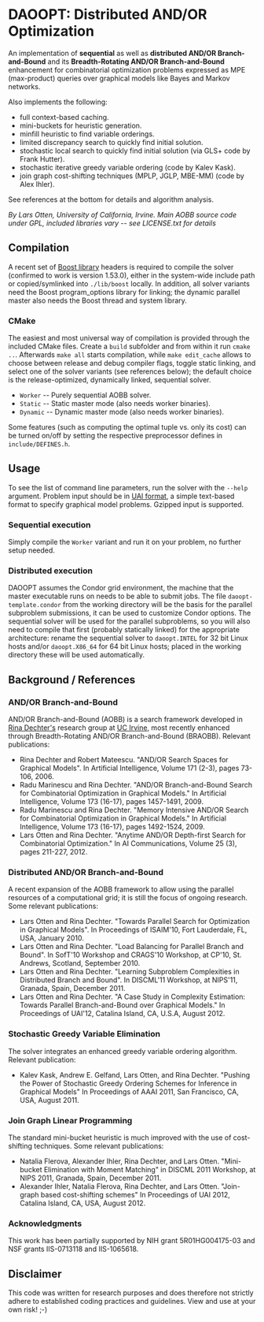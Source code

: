 DAOOPT: Distributed AND/OR Optimization
=======================================

An implementation of **sequential** as well as **distributed AND/OR
Branch-and-Bound** and its **Breadth-Rotating AND/OR
Branch-and-Bound** enhancement for combinatorial optimization problems
expressed as MPE (max-product) queries over graphical models like
Bayes and Markov networks.

Also implements the following:

* full context-based caching.
* mini-buckets for heuristic generation.
* minfill heuristic to find variable orderings.
* limited discrepancy search to quickly find initial solution.
* stochastic local search to quickly find initial solution (via GLS+
  code by Frank Hutter).
* stochastic iterative greedy variable ordering (code by Kalev Kask).
* join graph cost-shifting techniques (MPLP, JGLP, MBE-MM) (code by
  Alex Ihler).

See references at the bottom for details and algorithm analysis.

*By Lars Otten, University of California, Irvine. Main AOBB source
 code under GPL, included libraries vary -- see LICENSE.txt for
 details*

Compilation
-----------

A recent set of [Boost library](http://www.boost.org) headers is
required to compile the solver (confirmed to work is version 1.53.0),
either in the system-wide include path or copied/symlinked into
`./lib/boost` locally. In addition, all solver variants need the Boost
program_options library for linking; the dynamic parallel master also
needs the Boost thread and system library.

### CMake

The easiest and most universal way of compilation is provided through
the included CMake files. Create a `build` subfolder and from within
it run `cmake ..`. Afterwards `make all` starts compilation, while
`make edit_cache` allows to choose between release and debug compiler
flags, toggle static linking, and select one of the solver variants
(see references below); the default choice is the release-optimized,
dynamically linked, sequential solver.

* `Worker` -- Purely sequential AOBB solver.
* `Static` -- Static master mode (also needs worker binaries).
* `Dynamic` -- Dynamic master mode (also needs worker binaries).

Some features (such as computing the optimal tuple vs. only its cost)
can be turned on/off by setting the respective preprocessor defines in
`include/DEFINES.h`.

Usage
-----

To see the list of command line parameters, run the solver with the
`--help` argument. Problem input should be in [UAI
format](http://graphmod.ics.uci.edu/uai08/FileFormat/), a simple
text-based format to specify graphical model problems. Gzipped input
is supported.

### Sequential execution

Simply compile the `Worker` variant and run it on your problem, no
further setup needed.

### Distributed execution

DAOOPT assumes the Condor grid environment, the machine that the
master executable runs on needs to be able to submit jobs. The file
`daoopt-template.condor` from the working directory will be the basis
for the parallel subproblem submissions, it can be used to customize
Condor options. The sequential solver will be used for the parallel
subproblems, so you will also need to compile that first (probably
statically linked) for the appropriate architecture: rename the
sequential solver to `daoopt.INTEL` for 32 bit Linux hosts and/or
`daoopt.X86_64` for 64 bit Linux hosts; placed in the working
directory these will be used automatically.

Background / References
-----------------------

### AND/OR Branch-and-Bound

AND/OR Branch-and-Bound (AOBB) is a search framework developed in
[Rina Dechter's](http://www.ics.uci.edu/~dechter/) research group at
[UC Irvine](http://www.uci.edu/), most recently enhanced through
Breadth-Rotating AND/OR Branch-and-Bound (BRAOBB). Relevant
publications:

* Rina Dechter and Robert Mateescu. "AND/OR Search Spaces for
  Graphical Models". In Artificial Intelligence, Volume 171 (2-3),
  pages 73-106, 2006.
* Radu Marinescu and Rina Dechter. "AND/OR Branch-and-Bound Search for
  Combinatorial Optimization in Graphical Models." In Artificial
  Intelligence, Volume 173 (16-17), pages 1457-1491, 2009.
* Radu Marinescu and Rina Dechter. "Memory Intensive AND/OR Search
  for Combinatorial Optimization in Graphical Models." In Artificial
  Intelligence, Volume 173 (16-17), pages 1492-1524, 2009.
* Lars Otten and Rina Dechter. "Anytime AND/OR Depth-first Search for
  Combinatorial Optimization." In AI Communications, Volume 25 (3), pages
  211-227, 2012.

### Distributed AND/OR Branch-and-Bound

A recent expansion of the AOBB framework to allow using the parallel
resources of a computational grid; it is still the focus of ongoing
research. Some relevant publications:

* Lars Otten and Rina Dechter. "Towards Parallel Search for
  Optimization in Graphical Models". In Proceedings of ISAIM'10, Fort
  Lauderdale, FL, USA, January 2010.
* Lars Otten and Rina Dechter. "Load Balancing for Parallel Branch and
  Bound". In SofT'10 Workshop and CRAGS'10 Workshop, at CP'10,
  St. Andrews, Scotland, September 2010.
* Lars Otten and Rina Dechter. "Learning Subproblem Complexities in
  Distributed Branch and Bound". In DISCML'11 Workshop, at NIPS'11,
  Granada, Spain, December 2011.
* Lars Otten and Rina Dechter. "A Case Study in Complexity Estimation:
  Towards Parallel Branch-and-Bound over Graphical Models." In Proceedings
  of UAI'12, Catalina Island, CA, U.S.A, August 2012.

### Stochastic Greedy Variable Elimination

The solver integrates an enhanced greedy variable ordering algorithm.
Relevant publication:

* Kalev Kask, Andrew E. Gelfand, Lars Otten, and Rina Dechter. "Pushing the
  Power of Stochastic Greedy Ordering Schemes for Inference in Graphical Models"
  In Proceedings of AAAI 2011, San Francisco, CA, USA, August 2011. 

### Join Graph Linear Programming

The standard mini-bucket heuristic is much improved with the use of 
cost-shifting techniques. Some relevant publications:

* Natalia Flerova, Alexander Ihler, Rina Dechter, and Lars Otten. "Mini-bucket
  Elimination with Moment Matching" in DISCML 2011 Workshop, at NIPS 2011,
  Granada, Spain, December 2011.
* Alexander Ihler, Natalia Flerova, Rina Dechter, and Lars Otten. "Join-graph
  based cost-shifting schemes" In Proceedings of UAI 2012, Catalina Island, CA,
  USA, August 2012.

### Acknowledgments

This work has been partially supported by NIH grant 5R01HG004175-03 and
NSF grants IIS-0713118 and IIS-1065618.

Disclaimer
----------

This code was written for research purposes and does therefore not
strictly adhere to established coding practices and guidelines. View
and use at your own risk! ;-)

